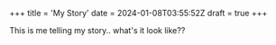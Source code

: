 +++
title = 'My Story'
date = 2024-01-08T03:55:52Z
draft = true
+++

This is me telling my story.. what's it look like??